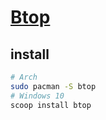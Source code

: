 # [Btop](https://github.com/aristocratos/btop)

## install

```sh
# Arch
sudo pacman -S btop
# Windows 10
scoop install btop
```
